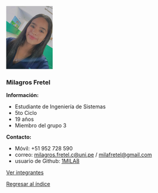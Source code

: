 <img src="Milagros Fretel.png" alt="Milagros Fretel" style="width: 25%; height: auto;" />

### Milagros Fretel

**Información:**

  * Estudiante de Ingeniería de Sistemas
  * 5to Ciclo
  * 19 años
  * Miembro del grupo 3
 

**Contacto:**
  * Móvil: +51 952 728 590
  * correo: milagros.fretel.c@uni.pe / milafretel@gmail.com
  * usuario de Github: [1MILA8](https://github.com/1MILA8)



[Ver integrantes](../integrantes.md)

[Regresar al índice](../../README.md)
